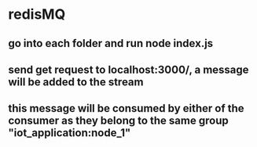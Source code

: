 # redisMQ
## go into each folder and run node index.js
## send get request to localhost:3000/, a message will be added to the stream
## this message will be consumed by either of the consumer as they belong to the same group "iot_application:node_1"
